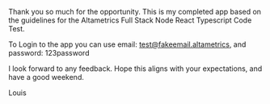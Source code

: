 Thank you so much for the opportunity. This is my completed app based on the guidelines for the Altametrics Full Stack Node React Typescript Code Test.

To Login to the app you can use email: test@fakeemail.altametrics, and password: 123password

I look forward to any feedback. Hope this aligns with your expectations, and have a good weekend.

Louis
